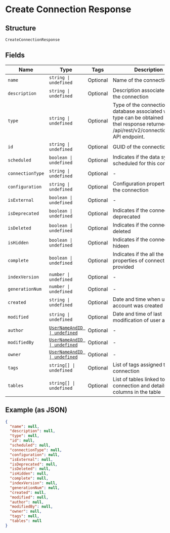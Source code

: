 
# Create Connection Response

## Structure

`CreateConnectionResponse`

## Fields

| Name | Type | Tags | Description |
|  --- | --- | --- | --- |
| `name` | `string \| undefined` | Optional | Name of the connection |
| `description` | `string \| undefined` | Optional | Description associated with the connection |
| `type` | `string \| undefined` | Optional | Type of the connection. The database associated with this type can be obtained from theI response returned by the /api/rest/v2/connection/types API endpoint. |
| `id` | `string \| undefined` | Optional | GUID of the connection |
| `scheduled` | `boolean \| undefined` | Optional | Indicates if the data sync is scheduled for this connection |
| `connectionType` | `string \| undefined` | Optional | - |
| `configuration` | `string \| undefined` | Optional | Configuration properties of the connection |
| `isExternal` | `boolean \| undefined` | Optional | - |
| `isDeprecated` | `boolean \| undefined` | Optional | Indicates if the connection is deprecated |
| `isDeleted` | `boolean \| undefined` | Optional | Indicates if the connection is deleted |
| `isHidden` | `boolean \| undefined` | Optional | Indicates if the connection is hideen |
| `complete` | `boolean \| undefined` | Optional | Indicates if the all the properties of connection is provided |
| `indexVersion` | `number \| undefined` | Optional | - |
| `generationNum` | `number \| undefined` | Optional | - |
| `created` | `string \| undefined` | Optional | Date and time when user account was created |
| `modified` | `string \| undefined` | Optional | Date and time of last modification of user account |
| `author` | [`UserNameAndID \| undefined`](/doc/models/user-name-and-id.md) | Optional | - |
| `modifiedBy` | [`UserNameAndID \| undefined`](/doc/models/user-name-and-id.md) | Optional | - |
| `owner` | [`UserNameAndID \| undefined`](/doc/models/user-name-and-id.md) | Optional | - |
| `tags` | `string[] \| undefined` | Optional | List of tags assigned to the connection |
| `tables` | `string[] \| undefined` | Optional | List of tables linked to this connection and details of the columns in the table |

## Example (as JSON)

```json
{
  "name": null,
  "description": null,
  "type": null,
  "id": null,
  "scheduled": null,
  "connectionType": null,
  "configuration": null,
  "isExternal": null,
  "isDeprecated": null,
  "isDeleted": null,
  "isHidden": null,
  "complete": null,
  "indexVersion": null,
  "generationNum": null,
  "created": null,
  "modified": null,
  "author": null,
  "modifiedBy": null,
  "owner": null,
  "tags": null,
  "tables": null
}
```

